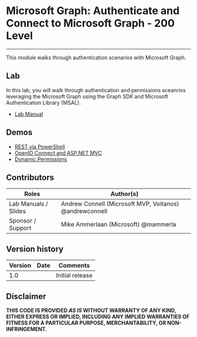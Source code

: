 # Microsoft Graph: Authenticate and Connect to Microsoft Graph - 200 Level
----------------
This module walks through authentication scenarios with Microsoft Graph.

## Lab
In this lab, you will walk through authentication and permissions sceanrios leveraging the Microsoft Graph using the Graph SDK and Microsoft Authentication Library (MSAL).

- [Lab Manual](./Lab.md)

## Demos

- [REST via PowerShell](./Demos/01-rest-via-powershell)
- [OpenID Connect and ASP.NET MVC](./Demos/02-openid-connect)
- [Dynamic Permissions](./Demos/03-dynamic-permissions)


## Contributors
|        Roles         |                        Author(s)                        |
| -------------------- | ------------------------------------------------------- |
| Lab Manuals / Slides | Andrew Connell (Microsoft MVP, Voitanos) @andrewconnell |
| Sponsor / Support    | Mike Ammerlaan (Microsoft) @mammerla                    |

## Version history

| Version | Date |    Comments     |
| ------- | ---- | --------------- |
| 1.0     |      | Initial release |

## Disclaimer
**THIS CODE IS PROVIDED *AS IS* WITHOUT WARRANTY OF ANY KIND, EITHER EXPRESS OR IMPLIED, INCLUDING ANY IMPLIED WARRANTIES OF FITNESS FOR A PARTICULAR PURPOSE, MERCHANTABILITY, OR NON-INFRINGEMENT.**